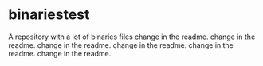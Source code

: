 # binariestest
A repository with a lot of binaries files
change in the readme.
change in the readme.
change in the readme.
change in the readme.
change in the readme.
change in the readme.
